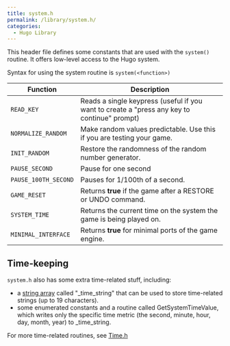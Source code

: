 ```yaml
---
title: system.h
permalink: /library/system.h/
categories: 
  - Hugo Library
---
```


This header file defines some constants that are used with the
`system()` routine. It offers low-level access to the Hugo system.

Syntax for using the system routine is `system(<function>)`

| Function     | Description                           |
|--------------|---------------------------------------|
| `READ_KEY`     | Reads a single keypress (useful if you want to create a "press any key to continue" prompt) |
| `NORMALIZE_RANDOM` | Make random values predictable. Use this if you are testing your game.        |
| `INIT_RANDOM`    | Restore the randomness of the random number generator.              |
| `PAUSE_SECOND`   | Pause for one second                        |
| `PAUSE_100TH_SECOND` | Pauses for 1/100th of a second.                     |
| `GAME_RESET`   | Returns **true** if the game after a RESTORE or UNDO command.           |
| `SYSTEM_TIME`    | Returns the current time on the system the game is being played on.         |
| `MINIMAL_INTERFACE`  | Returns **true** for minimal ports of the game engine.              |

## Time-keeping

`system.h` also has some extra time-related stuff, including:

- a [string array](string_arrays) called "_time_string"
  that can be used to store time-related strings (up to 19
  characters).
- some enumerated constants and a routine called GetSystemTimeValue,
  which writes only the specific time metric (the second, minute,
  hour, day, month, year) to _time_string.

For more time-related routines, see [Time.h](Time.h)
